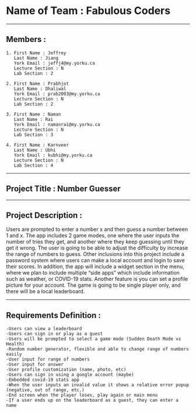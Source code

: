 # Name of Team : Fabulous Coders

---

## Members :

	1. First Name : Jeffrey
       Last Name : Jiang
	   York Email : jeffj4@my.yorku.ca
       Lecture Section : N
       Lab Section : 2

	2. First Name : Prabhjot
       Last Name : Dhaliwal
	   York Email : prab2003@my.yorku.ca
       Lecture Section : N
       Lab Section : 2

	3. First Name : Naman 
       Last Name : Rai
	   York Email : namanrai@my.yorku.ca
       Lecture Section : N
       Lab Section : 3

	4. First Name : Karnveer
       Last Name : Ubhi
	   York Email : kubhi@my.yorku.ca
       Lecture Section : N
       Lab Section : 4


---


## Project Title : Number Guesser

---

## Project Description :
Users are prompted to enter a number x and then guess a number between 1 and x. The app includes 2 game modes, one where the user inputs the number of tries they get, and another where they keep guessing until they get it wrong. The user is going to be able to adjust the difficulty by increase the range of numbers to guess. Other inclusions into this project include a password system where users can make a local account and login to save their scores. In addition, the app will include a widget section in the menu, where we plan to include multiple “side apps” which include information such as weather, or COVID-19 stats. Another feature is you can set a profile picture for your account. The game is going to be single player only, and there will be a local leaderboard.


---


## Requirements Definition :

	-Users can view a leaderboard
	-Users can sign in or play as a guest
	-Users will be prompted to select a game mode (Sudden Death Mode vs Health) 
	-Random number generator, flexible and able to change range of numbers easily
	-User input for range of numbers
	-User input for answer
	-User profile customization (name, photo, etc)
	-Users can sign in using a google account (maybe)
	-Embedded covid-19 stats app
	-When the user inputs an invalid value it shows a relative error popup (negative, out of range, etc.)
	-End screen when the player loses, play again or main menu
	-If a user ends up on the leaderboard as a guest, they can enter a name
